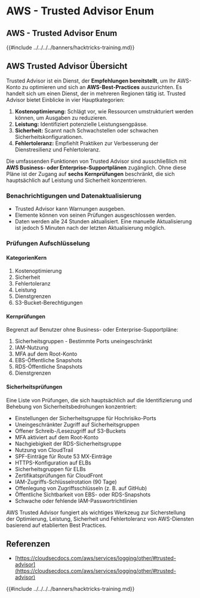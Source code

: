 # AWS - Trusted Advisor Enum

## AWS - Trusted Advisor Enum

{{#include ../../../../banners/hacktricks-training.md}}

## AWS Trusted Advisor Übersicht

Trusted Advisor ist ein Dienst, der **Empfehlungen bereitstellt**, um Ihr AWS-Konto zu optimieren und sich an **AWS-Best-Practices** auszurichten. Es handelt sich um einen Dienst, der in mehreren Regionen tätig ist. Trusted Advisor bietet Einblicke in vier Hauptkategorien:

1. **Kostenoptimierung:** Schlägt vor, wie Ressourcen umstrukturiert werden können, um Ausgaben zu reduzieren.
2. **Leistung:** Identifiziert potenzielle Leistungsengpässe.
3. **Sicherheit:** Scannt nach Schwachstellen oder schwachen Sicherheitskonfigurationen.
4. **Fehlertoleranz:** Empfiehlt Praktiken zur Verbesserung der Dienstresilienz und Fehlertoleranz.

Die umfassenden Funktionen von Trusted Advisor sind ausschließlich mit **AWS Business- oder Enterprise-Supportplänen** zugänglich. Ohne diese Pläne ist der Zugang auf **sechs Kernprüfungen** beschränkt, die sich hauptsächlich auf Leistung und Sicherheit konzentrieren.

### Benachrichtigungen und Datenaktualisierung

- Trusted Advisor kann Warnungen ausgeben.
- Elemente können von seinen Prüfungen ausgeschlossen werden.
- Daten werden alle 24 Stunden aktualisiert. Eine manuelle Aktualisierung ist jedoch 5 Minuten nach der letzten Aktualisierung möglich.

### **Prüfungen Aufschlüsselung**

#### KategorienKern

1. Kostenoptimierung
2. Sicherheit
3. Fehlertoleranz
4. Leistung
5. Dienstgrenzen
6. S3-Bucket-Berechtigungen

#### Kernprüfungen

Begrenzt auf Benutzer ohne Business- oder Enterprise-Supportpläne:

1. Sicherheitsgruppen - Bestimmte Ports uneingeschränkt
2. IAM-Nutzung
3. MFA auf dem Root-Konto
4. EBS-Öffentliche Snapshots
5. RDS-Öffentliche Snapshots
6. Dienstgrenzen

#### Sicherheitsprüfungen

Eine Liste von Prüfungen, die sich hauptsächlich auf die Identifizierung und Behebung von Sicherheitsbedrohungen konzentriert:

- Einstellungen der Sicherheitsgruppe für Hochrisiko-Ports
- Uneingeschränkter Zugriff auf Sicherheitsgruppen
- Offener Schreib-/Lesezugriff auf S3-Buckets
- MFA aktiviert auf dem Root-Konto
- Nachgiebigkeit der RDS-Sicherheitsgruppe
- Nutzung von CloudTrail
- SPF-Einträge für Route 53 MX-Einträge
- HTTPS-Konfiguration auf ELBs
- Sicherheitsgruppen für ELBs
- Zertifikatsprüfungen für CloudFront
- IAM-Zugriffs-Schlüsselrotation (90 Tage)
- Offenlegung von Zugriffsschlüsseln (z. B. auf GitHub)
- Öffentliche Sichtbarkeit von EBS- oder RDS-Snapshots
- Schwache oder fehlende IAM-Passwortrichtlinien

AWS Trusted Advisor fungiert als wichtiges Werkzeug zur Sicherstellung der Optimierung, Leistung, Sicherheit und Fehlertoleranz von AWS-Diensten basierend auf etablierten Best Practices.

## **Referenzen**

- [https://cloudsecdocs.com/aws/services/logging/other/#trusted-advisor](https://cloudsecdocs.com/aws/services/logging/other/#trusted-advisor)

{{#include ../../../../banners/hacktricks-training.md}}
